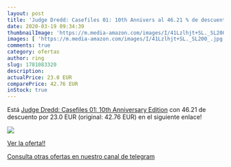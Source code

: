 ```yaml
---
layout: post
title: 'Judge Dredd: Casefiles 01: 10th Annivers al 46.21 % de descuento'
date: 2020-03-19 09:34:39
thumbnailImage: 'https://m.media-amazon.com/images/I/41Lzlhjt+SL._SL200_.jpg'
images: [ 'https://m.media-amazon.com/images/I/41Lzlhjt+SL._SL200_.jpg' ]
comments: true
category: ofertas
author: ring
slug: 1781083320
description:
actualPrice: 23.0 EUR
comparePrice: 42.76 EUR
inStock: true
---
```


Está [Judge Dredd: Casefiles 01: 10th Anniversary Edition](https://www.amazon.com/dp/1781083320/?tag=redken08-20) con 46.21 de descuento por 23.0 EUR (original: 42.76 EUR) en el siguiente enlace!

[![](https://m.media-amazon.com/images/I/41Lzlhjt+SL._SL200_.jpg)](https://www.amazon.com/dp/1781083320/?tag=redken08-20)

[Ver la oferta!!](https://www.amazon.com/dp/1781083320/?tag=redken08-20)

[Consulta otras ofertas en nuestro canal de telegram](https://t.me/s/ofertas25)
